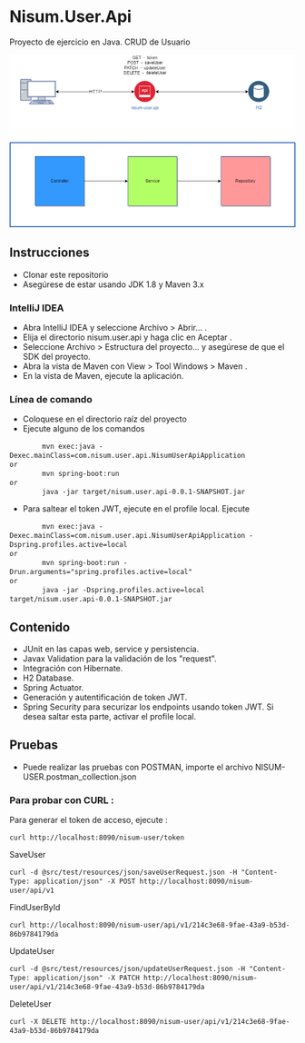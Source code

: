 # Nisum.User.Api

Proyecto de ejercicio en Java. CRUD de Usuario

![Diagram](Diagram.png)

## Instrucciones

- Clonar este repositorio
- Asegúrese de estar usando JDK 1.8 y Maven 3.x

### IntelliJ IDEA
- Abra IntelliJ IDEA y seleccione Archivo > Abrir... .
- Elija el directorio nisum.user.api y haga clic en Aceptar .
- Seleccione Archivo > Estructura del proyecto... y asegúrese de que el SDK del proyecto.
- Abra la vista de Maven con View > Tool Windows > Maven .
- En la vista de Maven, ejecute la aplicación.

### Línea de comando
- Coloquese en el directorio raíz del proyecto
- Ejecute alguno de los comandos

```
        mvn exec:java -Dexec.mainClass=com.nisum.user.api.NisumUserApiApplication        
or
        mvn spring-boot:run
or
        java -jar target/nisum.user.api-0.0.1-SNAPSHOT.jar
```
- Para saltear el token JWT, ejecute en el profile local. Ejecute 
```
        mvn exec:java -Dexec.mainClass=com.nisum.user.api.NisumUserApiApplication -Dspring.profiles.active=local        
or
        mvn spring-boot:run -Drun.arguments="spring.profiles.active=local"
or
        java -jar -Dspring.profiles.active=local target/nisum.user.api-0.0.1-SNAPSHOT.jar
```

## Contenido

- JUnit en las capas web, service y persistencia.
- Javax Validation para la validación de los "request".
- Integración con Hibernate.
- H2 Database.
- Spring Actuator.
- Generación y autentificación de token JWT.
- Spring Security para securizar los endpoints usando token JWT. Si desea saltar esta parte, activar el profile local.

## Pruebas

- Puede realizar las pruebas con POSTMAN, importe el archivo NISUM-USER.postman_collection.json

### Para probar con CURL :
Para generar el token de acceso, ejecute : 
```
curl http://localhost:8090/nisum-user/token
```
SaveUser
```
curl -d @src/test/resources/json/saveUserRequest.json -H "Content-Type: application/json" -X POST http://localhost:8090/nisum-user/api/v1
```
FindUserById
```
curl http://localhost:8090/nisum-user/api/v1/214c3e68-9fae-43a9-b53d-86b9784179da
```
UpdateUser
```
curl -d @src/test/resources/json/updateUserRequest.json -H "Content-Type: application/json" -X PATCH http://localhost:8090/nisum-user/api/v1/214c3e68-9fae-43a9-b53d-86b9784179da
```
DeleteUser
```
curl -X DELETE http://localhost:8090/nisum-user/api/v1/214c3e68-9fae-43a9-b53d-86b9784179da
```